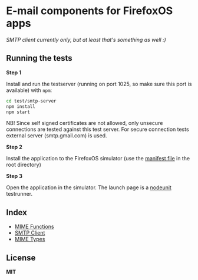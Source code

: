 # E-mail components for FirefoxOS apps

*SMTP client currently only, but at least that's something as well :)*

## Running the tests

**Step 1**

Install and run the testserver (running on port 1025, so make sure this port is available) with `npm`:

```bash
cd test/smtp-server
npm install
npm start
```

NB! Since self signed certificates are not allowed, only unsecure connections are tested against this test server. For secure connection tests external server (smtp.gmail.com) is used.

**Step 2**

Install the application to the FirefoxOS simulator (use the [manifest file](manifest.webapp) in the root directory)

**Step 3**

Open the application in the simulator. The launch page is a [nodeunit](https://github.com/caolan/nodeunit) testrunner.

## Index

  * [MIME Functions](docs/mime-functions.md)
  * [SMTP Client](docs/smtp-client.md)
  * [MIME Types](docs/mime-types.md)

## License

**MIT**